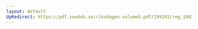 ```yaml
---
layout: default
UpRedirect: https://pdf.swedeb.se/riksdagen-volumeG-pdf/199293/reg_199293/reg_199293_0568.pdf
---
```

